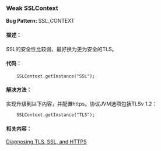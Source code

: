 ### Weak SSLContext 
**Bug Pattern:** SSL_CONTEXT
#### 描述：
SSL的安全性比较弱，最好换为更为安全的TLS。
#### 代码：

```
    SSLContext.getInstance("SSL");

```
#### 解决方法：
实现升级到以下内容，并配置https。协议JVM选项包括TLSv 1.2：

```
    SSLContext.getInstance("TLS");
```
#### 相关内容：
[Diagnosing TLS, SSL, and HTTPS](https://blogs.oracle.com/java-platform-group/entry/diagnosing_tls_ssl_and_https)
